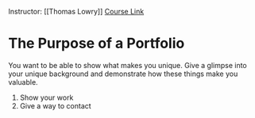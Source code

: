 Instructor: [[Thomas Lowry]]
[Course Link](https://www.skillshare.com/classes/Digital-Product-Design-Create-a-Compelling-UX-Portfolio-Learn-with-Figma/531373984?via=list-57)

# The Purpose of a Portfolio
You want to be able to show what makes you unique. Give a glimpse into your unique background and demonstrate how these things make  you valuable. 
1. Show your work
2. Give a way to contact